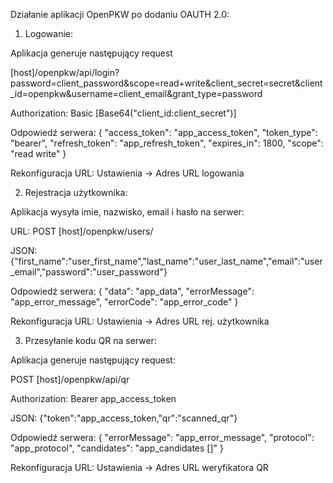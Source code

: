 Działanie aplikacji OpenPKW po dodaniu OAUTH 2.0:

1. Logowanie:

  Aplikacja generuje następujący request 

  [host]/openpkw/api/login?password=client_password&scope=read+write&client_secret=secret&client_id=openpkw&username=client_email&grant_type=password

  Authorization: Basic [Base64("client_id:client_secret")]
  
  Odpowiedź serwera:
  {
  "access_token": "app_access_token",
  "token_type": "bearer",
  "refresh_token": "app_refresh_token",
  "expires_in": 1800,
  "scope": "read write"
  }

  Rekonfiguracja URL: Ustawienia -> Adres URL logowania

2. Rejestracja użytkownika:

  Aplikacja wysyła imie, nazwisko, email i hasło na serwer:

  URL: POST [host]/openpkw/users/

  JSON:{"first_name":"user_first_name","last_name":"user_last_name","email":"user_email","password":"user_password"}
  
  Odpowiedź serwera:
  {
  "data": "app_data",
  "errorMessage": "app_error_message",
  "errorCode": "app_error_code"
  }

  Rekonfiguracja URL: Ustawienia -> Adres URL rej. użytkownika

3. Przesyłanie kodu QR na serwer:

  Aplikacja generuje następujący request:

  POST [host]/openpkw/api/qr
  
  Authorization: Bearer app_access_token

  JSON: {"token":"app_access_token,"qr":"scanned_qr"}
  
  Odpowiedź serwera:
  {
  "errorMessage": "app_error_message",
  "protocol": "app_protocol",
  "candidates": "app_candidates []"
  }

  Rekonfiguracja URL: Ustawienia -> Adres URL weryfikatora QR
